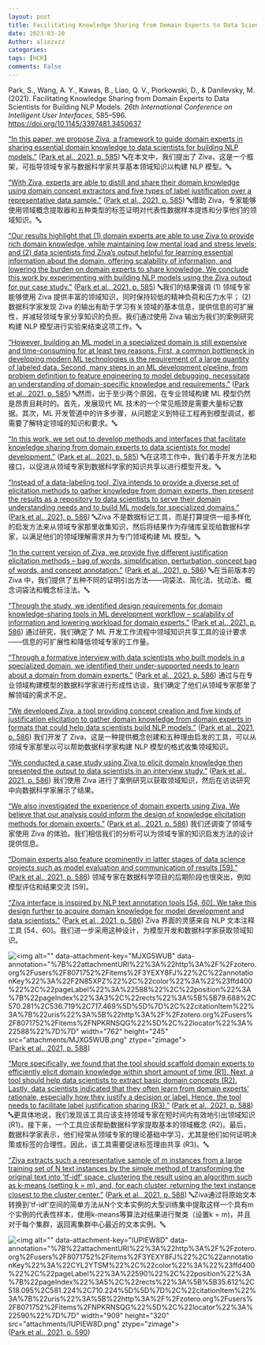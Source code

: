 ```yaml
---
layout: post
title: Facilitating Knowledge Sharing from Domain Experts to Data Scientists for Building NLP Models
date: 2023-03-20
Author: aliezvzz
categories: 
tags: [HCR]
comments: False
--- 
```

Park, S., Wang, A. Y., Kawas, B., Liao, Q. V., Piorkowski, D., & Danilevsky, M. (2021). Facilitating Knowledge Sharing from Domain Experts to Data Scientists for Building NLP Models. *26th International Conference on Intelligent User Interfaces*, 585–596. <https://doi.org/10.1145/3397481.3450637>

<span class="highlight" data-annotation="%7B%22attachmentURI%22%3A%22http%3A%2F%2Fzotero.org%2Fusers%2F8071752%2Fitems%2F3YEXY8FJ%22%2C%22annotationKey%22%3A%229IIAPFM8%22%2C%22color%22%3A%22%23ff6666%22%2C%22pageLabel%22%3A%22585%22%2C%22position%22%3A%7B%22pageIndex%22%3A0%2C%22rects%22%3A%5B%5B230.868%2C469.304%2C294.047%2C478.271%5D%2C%5B53.798%2C458.345%2C294.047%2C467.312%5D%2C%5B53.798%2C447.386%2C294.047%2C456.353%5D%2C%5B53.798%2C436.427%2C81.284%2C445.394%5D%5D%7D%2C%22citationItem%22%3A%7B%22uris%22%3A%5B%22http%3A%2F%2Fzotero.org%2Fusers%2F8071752%2Fitems%2FNPKRNSQG%22%5D%2C%22locator%22%3A%22585%22%7D%7D" ztype="zhighlight"><a href="zotero://open-pdf/library/items/3YEXY8FJ?page=1&#x26;annotation=9IIAPFM8">“In this paper, we propose Ziva, a framework to guide domain experts in sharing essential domain knowledge to data scientists for building NLP models.”</a></span> <span class="citation" data-citation="%7B%22citationItems%22%3A%5B%7B%22uris%22%3A%5B%22http%3A%2F%2Fzotero.org%2Fusers%2F8071752%2Fitems%2FNPKRNSQG%22%5D%2C%22locator%22%3A%22585%22%7D%5D%2C%22properties%22%3A%7B%7D%7D" ztype="zcitation">(<span class="citation-item"><a href="zotero://select/library/items/NPKRNSQG">Park et al., 2021, p. 585</a></span>)</span> 🔤在本文中，我们提出了 Ziva，这是一个框架，可指导领域专家与数据科学家共享基本领域知识以构建 NLP 模型。🔤

<span class="highlight" data-annotation="%7B%22attachmentURI%22%3A%22http%3A%2F%2Fzotero.org%2Fusers%2F8071752%2Fitems%2F3YEXY8FJ%22%2C%22annotationKey%22%3A%22XM94U872%22%2C%22color%22%3A%22%23ffd400%22%2C%22pageLabel%22%3A%22585%22%2C%22position%22%3A%7B%22pageIndex%22%3A0%2C%22rects%22%3A%5B%5B83.173%2C436.427%2C294.045%2C445.394%5D%2C%5B53.798%2C425.468%2C294.043%2C434.435%5D%2C%5B53.798%2C414.509%2C223.613%2C423.476%5D%5D%7D%2C%22citationItem%22%3A%7B%22uris%22%3A%5B%22http%3A%2F%2Fzotero.org%2Fusers%2F8071752%2Fitems%2FNPKRNSQG%22%5D%2C%22locator%22%3A%22585%22%7D%7D" ztype="zhighlight"><a href="zotero://open-pdf/library/items/3YEXY8FJ?page=1&#x26;annotation=XM94U872">“With Ziva, experts are able to distill and share their domain knowledge using domain concept extractors and five types of label justification over a representative data sample.”</a></span> <span class="citation" data-citation="%7B%22citationItems%22%3A%5B%7B%22uris%22%3A%5B%22http%3A%2F%2Fzotero.org%2Fusers%2F8071752%2Fitems%2FNPKRNSQG%22%5D%2C%22locator%22%3A%22585%22%7D%5D%2C%22properties%22%3A%7B%7D%7D" ztype="zcitation">(<span class="citation-item"><a href="zotero://select/library/items/NPKRNSQG">Park et al., 2021, p. 585</a></span>)</span> 🔤借助 Ziva，专家能够使用领域概念提取器和五种类型的标签证明对代表性数据样本提炼和分享他们的领域知识。🔤

<span class="highlight" data-annotation="%7B%22attachmentURI%22%3A%22http%3A%2F%2Fzotero.org%2Fusers%2F8071752%2Fitems%2F3YEXY8FJ%22%2C%22annotationKey%22%3A%22X6UL9ZT7%22%2C%22color%22%3A%22%23ffd400%22%2C%22pageLabel%22%3A%22585%22%2C%22position%22%3A%7B%22pageIndex%22%3A0%2C%22rects%22%3A%5B%5B254.17%2C359.714%2C294.045%2C368.681%5D%2C%5B53.798%2C348.756%2C294.047%2C357.723%5D%2C%5B53.798%2C337.797%2C294.047%2C346.764%5D%2C%5B53.798%2C326.838%2C294.212%2C335.805%5D%2C%5B53.798%2C315.879%2C294.274%2C324.846%5D%2C%5B53.798%2C304.92%2C294.045%2C313.887%5D%2C%5B53.798%2C293.961%2C294.045%2C302.928%5D%2C%5B53.798%2C283.002%2C248.737%2C291.969%5D%5D%7D%2C%22citationItem%22%3A%7B%22uris%22%3A%5B%22http%3A%2F%2Fzotero.org%2Fusers%2F8071752%2Fitems%2FNPKRNSQG%22%5D%2C%22locator%22%3A%22585%22%7D%7D" ztype="zhighlight"><a href="zotero://open-pdf/library/items/3YEXY8FJ?page=1&#x26;annotation=X6UL9ZT7">“Our results highlight that (1) domain experts are able to use Ziva to provide rich domain knowledge, while maintaining low mental load and stress levels; and (2) data scientists find Ziva’s output helpful for learning essential information about the domain, offering scalability of information, and lowering the burden on domain experts to share knowledge. We conclude this work by experimenting with building NLP models using the Ziva output for our case study.”</a></span> <span class="citation" data-citation="%7B%22citationItems%22%3A%5B%7B%22uris%22%3A%5B%22http%3A%2F%2Fzotero.org%2Fusers%2F8071752%2Fitems%2FNPKRNSQG%22%5D%2C%22locator%22%3A%22585%22%7D%5D%2C%22properties%22%3A%7B%7D%7D" ztype="zcitation">(<span class="citation-item"><a href="zotero://select/library/items/NPKRNSQG">Park et al., 2021, p. 585</a></span>)</span> 🔤我们的结果强调 (1) 领域专家能够使用 Ziva 提供丰富的领域知识，同时保持较低的精神负荷和压力水平； (2) 数据科学家发现 Ziva 的输出有助于学习有关领域的基本信息，提供信息的可扩展性，并减轻领域专家分享知识的负担。我们通过使用 Ziva 输出为我们的案例研究构建 NLP 模型进行实验来结束这项工作。🔤

<span class="highlight" data-annotation="%7B%22attachmentURI%22%3A%22http%3A%2F%2Fzotero.org%2Fusers%2F8071752%2Fitems%2F3YEXY8FJ%22%2C%22annotationKey%22%3A%22JPQ5FCSL%22%2C%22color%22%3A%22%23ffd400%22%2C%22pageLabel%22%3A%22585%22%2C%22position%22%3A%7B%22pageIndex%22%3A0%2C%22rects%22%3A%5B%5B317.955%2C367.342%2C558.204%2C376.309%5D%2C%5B317.955%2C356.383%2C558.204%2C365.35%5D%2C%5B317.955%2C345.424%2C558.201%2C354.391%5D%2C%5B317.955%2C334.465%2C558.202%2C343.432%5D%2C%5B317.955%2C323.506%2C559.713%2C332.473%5D%2C%5B317.955%2C312.548%2C558.202%2C321.515%5D%2C%5B317.955%2C301.589%2C501.007%2C310.556%5D%5D%7D%2C%22citationItem%22%3A%7B%22uris%22%3A%5B%22http%3A%2F%2Fzotero.org%2Fusers%2F8071752%2Fitems%2FNPKRNSQG%22%5D%2C%22locator%22%3A%22585%22%7D%7D" ztype="zhighlight"><a href="zotero://open-pdf/library/items/3YEXY8FJ?page=1&#x26;annotation=JPQ5FCSL">“However, building an ML model in a specialized domain is still expensive and time-consuming for at least two reasons. First, a common bottleneck in developing modern ML technologies is the requirement of a large quantity of labeled data. Second, many steps in an ML development pipeline, from problem definition to feature engineering to model debugging, necessitate an understanding of domain-specific knowledge and requirements.”</a></span> <span class="citation" data-citation="%7B%22citationItems%22%3A%5B%7B%22uris%22%3A%5B%22http%3A%2F%2Fzotero.org%2Fusers%2F8071752%2Fitems%2FNPKRNSQG%22%5D%2C%22locator%22%3A%22585%22%7D%5D%2C%22properties%22%3A%7B%7D%7D" ztype="zcitation">(<span class="citation-item"><a href="zotero://select/library/items/NPKRNSQG">Park et al., 2021, p. 585</a></span>)</span> 🔤然而，出于至少两个原因，在专业领域构建 ML 模型仍然是昂贵且耗时的。首先，发展现代 ML 技术的一个常见瓶颈是需要大量标记数据。其次，ML 开发管道中的许多步骤，从问题定义到特征工程再到模型调试，都需要了解特定领域的知识和要求。🔤

<span class="highlight" data-annotation="%7B%22attachmentURI%22%3A%22http%3A%2F%2Fzotero.org%2Fusers%2F8071752%2Fitems%2F3YEXY8FJ%22%2C%22annotationKey%22%3A%22DV85QRW7%22%2C%22color%22%3A%22%23ffd400%22%2C%22pageLabel%22%3A%22585%22%2C%22position%22%3A%7B%22pageIndex%22%3A0%2C%22rects%22%3A%5B%5B327.918%2C148.164%2C558.198%2C157.131%5D%2C%5B317.955%2C137.205%2C558.202%2C146.172%5D%2C%5B317.955%2C126.246%2C407.638%2C135.213%5D%5D%7D%2C%22citationItem%22%3A%7B%22uris%22%3A%5B%22http%3A%2F%2Fzotero.org%2Fusers%2F8071752%2Fitems%2FNPKRNSQG%22%5D%2C%22locator%22%3A%22585%22%7D%7D" ztype="zhighlight"><a href="zotero://open-pdf/library/items/3YEXY8FJ?page=1&#x26;annotation=DV85QRW7">“In this work, we set out to develop methods and interfaces that facilitate knowledge sharing from domain experts to data scientists for model development.”</a></span> <span class="citation" data-citation="%7B%22citationItems%22%3A%5B%7B%22uris%22%3A%5B%22http%3A%2F%2Fzotero.org%2Fusers%2F8071752%2Fitems%2FNPKRNSQG%22%5D%2C%22locator%22%3A%22585%22%7D%5D%2C%22properties%22%3A%7B%7D%7D" ztype="zcitation">(<span class="citation-item"><a href="zotero://select/library/items/NPKRNSQG">Park et al., 2021, p. 585</a></span>)</span> 🔤在这项工作中，我们着手开发方法和接口，以促进从领域专家到数据科学家的知识共享以进行模型开发。🔤

<span class="highlight" data-annotation="%7B%22attachmentURI%22%3A%22http%3A%2F%2Fzotero.org%2Fusers%2F8071752%2Fitems%2F3YEXY8FJ%22%2C%22annotationKey%22%3A%22DFXES8HM%22%2C%22color%22%3A%22%23ffd400%22%2C%22pageLabel%22%3A%22586%22%2C%22position%22%3A%7B%22pageIndex%22%3A1%2C%22rects%22%3A%5B%5B87.468%2C674.191%2C294.046%2C683.158%5D%2C%5B53.798%2C663.232%2C294.045%2C672.199%5D%2C%5B53.798%2C652.274%2C294.043%2C661.241%5D%2C%5B53.798%2C641.315%2C294.045%2C650.282%5D%2C%5B53.798%2C630.356%2C143.417%2C639.323%5D%5D%7D%2C%22citationItem%22%3A%7B%22uris%22%3A%5B%22http%3A%2F%2Fzotero.org%2Fusers%2F8071752%2Fitems%2FNPKRNSQG%22%5D%2C%22locator%22%3A%22586%22%7D%7D" ztype="zhighlight"><a href="zotero://open-pdf/library/items/3YEXY8FJ?page=2&#x26;annotation=DFXES8HM">“Instead of a data-labeling tool, Ziva intends to provide a diverse set of elicitation methods to gather knowledge from domain experts, then present the results as a repository to data scientists to serve their domain understanding needs and to build ML models for specialized domains.”</a></span> <span class="citation" data-citation="%7B%22citationItems%22%3A%5B%7B%22uris%22%3A%5B%22http%3A%2F%2Fzotero.org%2Fusers%2F8071752%2Fitems%2FNPKRNSQG%22%5D%2C%22locator%22%3A%22586%22%7D%5D%2C%22properties%22%3A%7B%7D%7D" ztype="zcitation">(<span class="citation-item"><a href="zotero://select/library/items/NPKRNSQG">Park et al., 2021, p. 586</a></span>)</span> 🔤Ziva 不是数据标记工具，而是打算提供一组多样化的启发方法来从领域专家那里收集知识，然后将结果作为存储库呈现给数据科学家，以满足他们的领域理解需求并为专门领域构建 ML 模型。🔤

<span class="highlight" data-annotation="%7B%22attachmentURI%22%3A%22http%3A%2F%2Fzotero.org%2Fusers%2F8071752%2Fitems%2F3YEXY8FJ%22%2C%22annotationKey%22%3A%22CZVDQRAM%22%2C%22color%22%3A%22%23ffd400%22%2C%22pageLabel%22%3A%22586%22%2C%22position%22%3A%7B%22pageIndex%22%3A1%2C%22rects%22%3A%5B%5B273.737%2C542.685%2C294.044%2C551.652%5D%2C%5B53.798%2C531.726%2C294.045%2C540.693%5D%2C%5B53.798%2C520.767%2C295.032%2C529.734%5D%2C%5B53.798%2C509.808%2C224.438%2C518.775%5D%5D%7D%2C%22citationItem%22%3A%7B%22uris%22%3A%5B%22http%3A%2F%2Fzotero.org%2Fusers%2F8071752%2Fitems%2FNPKRNSQG%22%5D%2C%22locator%22%3A%22586%22%7D%7D" ztype="zhighlight"><a href="zotero://open-pdf/library/items/3YEXY8FJ?page=2&#x26;annotation=CZVDQRAM">“In the current version of Ziva, we provide five different justification elicitation methods – bag of words, simplification, perturbation, concept bag of words, and concept annotation.”</a></span> <span class="citation" data-citation="%7B%22citationItems%22%3A%5B%7B%22uris%22%3A%5B%22http%3A%2F%2Fzotero.org%2Fusers%2F8071752%2Fitems%2FNPKRNSQG%22%5D%2C%22locator%22%3A%22586%22%7D%5D%2C%22properties%22%3A%7B%7D%7D" ztype="zcitation">(<span class="citation-item"><a href="zotero://select/library/items/NPKRNSQG">Park et al., 2021, p. 586</a></span>)</span> 🔤在当前版本的 Ziva 中，我们提供了五种不同的证明引出方法——词袋法、简化法、扰动法、概念词袋法和概念标注法。🔤

<span class="highlight" data-annotation="%7B%22attachmentURI%22%3A%22http%3A%2F%2Fzotero.org%2Fusers%2F8071752%2Fitems%2F3YEXY8FJ%22%2C%22annotationKey%22%3A%22CZR2PAJU%22%2C%22color%22%3A%22%23ffd400%22%2C%22pageLabel%22%3A%22586%22%2C%22position%22%3A%7B%22pageIndex%22%3A1%2C%22rects%22%3A%5B%5B53.529%2C334.465%2C294.044%2C343.432%5D%2C%5B53.798%2C323.506%2C294.274%2C332.473%5D%2C%5B53.798%2C312.548%2C266.657%2C321.515%5D%5D%7D%2C%22citationItem%22%3A%7B%22uris%22%3A%5B%22http%3A%2F%2Fzotero.org%2Fusers%2F8071752%2Fitems%2FNPKRNSQG%22%5D%2C%22locator%22%3A%22586%22%7D%7D" ztype="zhighlight"><a href="zotero://open-pdf/library/items/3YEXY8FJ?page=2&#x26;annotation=CZR2PAJU">“Through the study, we identified design requirements for domain knowledge-sharing tools in ML development workflow – scalability of information and lowering workload for domain experts.”</a></span> <span class="citation" data-citation="%7B%22citationItems%22%3A%5B%7B%22uris%22%3A%5B%22http%3A%2F%2Fzotero.org%2Fusers%2F8071752%2Fitems%2FNPKRNSQG%22%5D%2C%22locator%22%3A%22586%22%7D%5D%2C%22properties%22%3A%7B%7D%7D" ztype="zcitation">(<span class="citation-item"><a href="zotero://select/library/items/NPKRNSQG">Park et al., 2021, p. 586</a></span>)</span> 通过研究，我们确定了 ML 开发工作流程中领域知识共享工具的设计要求——信息的可扩展性和降低领域专家的工作量。

<span class="highlight" data-annotation="%7B%22attachmentURI%22%3A%22http%3A%2F%2Fzotero.org%2Fusers%2F8071752%2Fitems%2F3YEXY8FJ%22%2C%22annotationKey%22%3A%22EA4ITQPE%22%2C%22color%22%3A%22%23ff6666%22%2C%22pageLabel%22%3A%22586%22%2C%22position%22%3A%7B%22pageIndex%22%3A1%2C%22rects%22%3A%5B%5B78.207%2C224.876%2C294.046%2C233.843%5D%2C%5B78.207%2C213.917%2C294.211%2C222.884%5D%2C%5B78.207%2C202.958%2C294.044%2C211.925%5D%2C%5B78.207%2C192%2C106.908%2C200.967%5D%5D%7D%2C%22citationItem%22%3A%7B%22uris%22%3A%5B%22http%3A%2F%2Fzotero.org%2Fusers%2F8071752%2Fitems%2FNPKRNSQG%22%5D%2C%22locator%22%3A%22586%22%7D%7D" ztype="zhighlight"><a href="zotero://open-pdf/library/items/3YEXY8FJ?page=2&#x26;annotation=EA4ITQPE">“Through a formative interview with data scientists who built models in a specialized domain, we identified their under-supported needs to learn about a domain from domain experts.”</a></span> <span class="citation" data-citation="%7B%22citationItems%22%3A%5B%7B%22uris%22%3A%5B%22http%3A%2F%2Fzotero.org%2Fusers%2F8071752%2Fitems%2FNPKRNSQG%22%5D%2C%22locator%22%3A%22586%22%7D%5D%2C%22properties%22%3A%7B%7D%7D" ztype="zcitation">(<span class="citation-item"><a href="zotero://select/library/items/NPKRNSQG">Park et al., 2021, p. 586</a></span>)</span> 通过与在专业领域构建模型的数据科学家进行形成性访谈，我们确定了他们从领域专家那里了解领域的需求不足。

<span class="highlight" data-annotation="%7B%22attachmentURI%22%3A%22http%3A%2F%2Fzotero.org%2Fusers%2F8071752%2Fitems%2F3YEXY8FJ%22%2C%22annotationKey%22%3A%22ZZXUR9PV%22%2C%22color%22%3A%22%23ff6666%22%2C%22pageLabel%22%3A%22586%22%2C%22position%22%3A%7B%22pageIndex%22%3A1%2C%22rects%22%3A%5B%5B78.207%2C181.041%2C294.042%2C190.008%5D%2C%5B78.207%2C170.082%2C294.219%2C179.049%5D%2C%5B78.207%2C159.123%2C294.046%2C168.09%5D%2C%5B78.207%2C148.164%2C239.235%2C157.131%5D%5D%7D%2C%22citationItem%22%3A%7B%22uris%22%3A%5B%22http%3A%2F%2Fzotero.org%2Fusers%2F8071752%2Fitems%2FNPKRNSQG%22%5D%2C%22locator%22%3A%22586%22%7D%7D" ztype="zhighlight"><a href="zotero://open-pdf/library/items/3YEXY8FJ?page=2&#x26;annotation=ZZXUR9PV">“We developed Ziva, a tool providing concept creation and five kinds of justification elicitation to gather domain knowledge from domain experts in formats that could help data scientists build NLP models.”</a></span> <span class="citation" data-citation="%7B%22citationItems%22%3A%5B%7B%22uris%22%3A%5B%22http%3A%2F%2Fzotero.org%2Fusers%2F8071752%2Fitems%2FNPKRNSQG%22%5D%2C%22locator%22%3A%22586%22%7D%5D%2C%22properties%22%3A%7B%7D%7D" ztype="zcitation">(<span class="citation-item"><a href="zotero://select/library/items/NPKRNSQG">Park et al., 2021, p. 586</a></span>)</span> 我们开发了 Ziva，这是一种提供概念创建和五种理由启发的工具，可以从领域专家那里以可以帮助数据科学家构建 NLP 模型的格式收集领域知识。

<span class="highlight" data-annotation="%7B%22attachmentURI%22%3A%22http%3A%2F%2Fzotero.org%2Fusers%2F8071752%2Fitems%2F3YEXY8FJ%22%2C%22annotationKey%22%3A%223YGUD274%22%2C%22color%22%3A%22%23ff6666%22%2C%22pageLabel%22%3A%22586%22%2C%22position%22%3A%7B%22pageIndex%22%3A1%2C%22rects%22%3A%5B%5B78.207%2C137.205%2C295.564%2C146.172%5D%2C%5B78.207%2C126.246%2C295.557%2C135.213%5D%2C%5B77.983%2C115.287%2C119.402%2C124.254%5D%5D%7D%2C%22citationItem%22%3A%7B%22uris%22%3A%5B%22http%3A%2F%2Fzotero.org%2Fusers%2F8071752%2Fitems%2FNPKRNSQG%22%5D%2C%22locator%22%3A%22586%22%7D%7D" ztype="zhighlight"><a href="zotero://open-pdf/library/items/3YEXY8FJ?page=2&#x26;annotation=3YGUD274">“We conducted a case study using Ziva to elicit domain knowledge then presented the output to data scientists in an interview study.”</a></span> <span class="citation" data-citation="%7B%22citationItems%22%3A%5B%7B%22uris%22%3A%5B%22http%3A%2F%2Fzotero.org%2Fusers%2F8071752%2Fitems%2FNPKRNSQG%22%5D%2C%22locator%22%3A%22586%22%7D%5D%2C%22properties%22%3A%7B%7D%7D" ztype="zcitation">(<span class="citation-item"><a href="zotero://select/library/items/NPKRNSQG">Park et al., 2021, p. 586</a></span>)</span> 我们使用 Ziva 进行了案例研究以获取领域知识，然后在访谈研究中向数据科学家展示了结果。

<span class="highlight" data-annotation="%7B%22attachmentURI%22%3A%22http%3A%2F%2Fzotero.org%2Fusers%2F8071752%2Fitems%2F3YEXY8FJ%22%2C%22annotationKey%22%3A%22Y7CX4XN4%22%2C%22color%22%3A%22%23ff6666%22%2C%22pageLabel%22%3A%22586%22%2C%22position%22%3A%7B%22pageIndex%22%3A1%2C%22rects%22%3A%5B%5B342.364%2C696.109%2C558.201%2C705.076%5D%2C%5B342.364%2C685.15%2C558.197%2C694.117%5D%2C%5B342.364%2C674.191%2C538.056%2C683.158%5D%5D%7D%2C%22citationItem%22%3A%7B%22uris%22%3A%5B%22http%3A%2F%2Fzotero.org%2Fusers%2F8071752%2Fitems%2FNPKRNSQG%22%5D%2C%22locator%22%3A%22586%22%7D%7D" ztype="zhighlight"><a href="zotero://open-pdf/library/items/3YEXY8FJ?page=2&#x26;annotation=Y7CX4XN4">“We also investigated the experience of domain experts using Ziva. We believe that our analysis could inform the design of knowledge elicitation methods for domain experts.”</a></span> <span class="citation" data-citation="%7B%22citationItems%22%3A%5B%7B%22uris%22%3A%5B%22http%3A%2F%2Fzotero.org%2Fusers%2F8071752%2Fitems%2FNPKRNSQG%22%5D%2C%22locator%22%3A%22586%22%7D%5D%2C%22properties%22%3A%7B%7D%7D" ztype="zcitation">(<span class="citation-item"><a href="zotero://select/library/items/NPKRNSQG">Park et al., 2021, p. 586</a></span>)</span> 我们还调查了领域专家使用 Ziva 的体验。我们相信我们的分析可以为领域专家的知识启发方法的设计提供信息。

<span class="highlight" data-annotation="%7B%22attachmentURI%22%3A%22http%3A%2F%2Fzotero.org%2Fusers%2F8071752%2Fitems%2F3YEXY8FJ%22%2C%22annotationKey%22%3A%22PW4YFQPV%22%2C%22color%22%3A%22%23ffd400%22%2C%22pageLabel%22%3A%22586%22%2C%22position%22%3A%7B%22pageIndex%22%3A1%2C%22rects%22%3A%5B%5B401.239%2C469.625%2C558.202%2C478.592%5D%2C%5B317.955%2C458.666%2C558.202%2C467.633%5D%2C%5B317.955%2C447.707%2C427.228%2C456.674%5D%5D%7D%2C%22citationItem%22%3A%7B%22uris%22%3A%5B%22http%3A%2F%2Fzotero.org%2Fusers%2F8071752%2Fitems%2FNPKRNSQG%22%5D%2C%22locator%22%3A%22586%22%7D%7D" ztype="zhighlight"><a href="zotero://open-pdf/library/items/3YEXY8FJ?page=2&#x26;annotation=PW4YFQPV">“Domain experts also feature prominently in latter stages of data science projects such as model evaluation and communication of results [59].”</a></span> <span class="citation" data-citation="%7B%22citationItems%22%3A%5B%7B%22uris%22%3A%5B%22http%3A%2F%2Fzotero.org%2Fusers%2F8071752%2Fitems%2FNPKRNSQG%22%5D%2C%22locator%22%3A%22586%22%7D%5D%2C%22properties%22%3A%7B%7D%7D" ztype="zcitation">(<span class="citation-item"><a href="zotero://select/library/items/NPKRNSQG">Park et al., 2021, p. 586</a></span>)</span> 领域专家在数据科学项目的后期阶段也很突出，例如模型评估和结果交流 \[59]。

<span class="highlight" data-annotation="%7B%22attachmentURI%22%3A%22http%3A%2F%2Fzotero.org%2Fusers%2F8071752%2Fitems%2F3YEXY8FJ%22%2C%22annotationKey%22%3A%22482PSUKU%22%2C%22color%22%3A%22%23ffd400%22%2C%22pageLabel%22%3A%22586%22%2C%22position%22%3A%7B%22pageIndex%22%3A1%2C%22rects%22%3A%5B%5B381.315%2C192%2C558.201%2C200.967%5D%2C%5B317.955%2C181.041%2C559.719%2C190.008%5D%2C%5B317.955%2C170.082%2C494.485%2C179.049%5D%5D%7D%2C%22citationItem%22%3A%7B%22uris%22%3A%5B%22http%3A%2F%2Fzotero.org%2Fusers%2F8071752%2Fitems%2FNPKRNSQG%22%5D%2C%22locator%22%3A%22586%22%7D%7D" ztype="zhighlight"><a href="zotero://open-pdf/library/items/3YEXY8FJ?page=2&#x26;annotation=482PSUKU">“Ziva interface is inspired by NLP text annotation tools [54, 60]. We take this design further to acquire domain knowledge for model development and data scientists.”</a></span> <span class="citation" data-citation="%7B%22citationItems%22%3A%5B%7B%22uris%22%3A%5B%22http%3A%2F%2Fzotero.org%2Fusers%2F8071752%2Fitems%2FNPKRNSQG%22%5D%2C%22locator%22%3A%22586%22%7D%5D%2C%22properties%22%3A%7B%7D%7D" ztype="zcitation">(<span class="citation-item"><a href="zotero://select/library/items/NPKRNSQG">Park et al., 2021, p. 586</a></span>)</span> Ziva 界面的灵感来自 NLP 文本注释工具 \[54、60]。我们进一步采用这种设计，为模型开发和数据科学家获取领域知识。

![\<img alt="" data-attachment-key="MJXG5WUB" data-annotation="%7B%22attachmentURI%22%3A%22http%3A%2F%2Fzotero.org%2Fusers%2F8071752%2Fitems%2F3YEXY8FJ%22%2C%22annotationKey%22%3A%22F2N85XPZ%22%2C%22color%22%3A%22%23ffd400%22%2C%22pageLabel%22%3A%22588%22%2C%22position%22%3A%7B%22pageIndex%22%3A3%2C%22rects%22%3A%5B%5B79.688%2C570.281%2C536.719%2C717.469%5D%5D%7D%2C%22citationItem%22%3A%7B%22uris%22%3A%5B%22http%3A%2F%2Fzotero.org%2Fusers%2F8071752%2Fitems%2FNPKRNSQG%22%5D%2C%22locator%22%3A%22588%22%7D%7D" width="762" height="245" src="attachments/MJXG5WUB.png" ztype="zimage">](/attachments/MJXG5WUB.png)\
<span class="citation" data-citation="%7B%22citationItems%22%3A%5B%7B%22uris%22%3A%5B%22http%3A%2F%2Fzotero.org%2Fusers%2F8071752%2Fitems%2FNPKRNSQG%22%5D%2C%22locator%22%3A%22588%22%7D%5D%2C%22properties%22%3A%7B%7D%7D" ztype="zcitation">(<span class="citation-item"><a href="zotero://select/library/items/NPKRNSQG">Park et al., 2021, p. 588</a></span>)</span>

<span class="highlight" data-annotation="%7B%22attachmentURI%22%3A%22http%3A%2F%2Fzotero.org%2Fusers%2F8071752%2Fitems%2F3YEXY8FJ%22%2C%22annotationKey%22%3A%22IT2K2LSV%22%2C%22color%22%3A%22%23ffd400%22%2C%22pageLabel%22%3A%22588%22%2C%22position%22%3A%7B%22pageIndex%22%3A3%2C%22rects%22%3A%5B%5B538.504%2C501.859%2C558.204%2C510.826%5D%2C%5B317.955%2C490.9%2C558.2%2C499.867%5D%2C%5B317.955%2C479.942%2C558.2%2C488.909%5D%2C%5B317.686%2C468.983%2C558.198%2C477.95%5D%2C%5B317.955%2C458.024%2C558.198%2C466.991%5D%2C%5B317.955%2C447.065%2C559.715%2C456.032%5D%2C%5B317.955%2C436.106%2C558.2%2C445.073%5D%2C%5B317.955%2C425.147%2C366.069%2C434.114%5D%5D%7D%2C%22citationItem%22%3A%7B%22uris%22%3A%5B%22http%3A%2F%2Fzotero.org%2Fusers%2F8071752%2Fitems%2FNPKRNSQG%22%5D%2C%22locator%22%3A%22588%22%7D%7D" ztype="zhighlight"><a href="zotero://open-pdf/library/items/3YEXY8FJ?page=4&#x26;annotation=IT2K2LSV">“More specifically, we found that the tool should scaffold domain experts to efficiently elicit domain knowledge within short amount of time (R1). Next, a tool should help data scientists to extract basic domain concepts (R2). Lastly, data scientists indicated that they often learn from domain experts’ rationale, especially how they justify a decision or label. Hence, the tool needs to facilitate label justification sharing (R3).”</a></span> <span class="citation" data-citation="%7B%22citationItems%22%3A%5B%7B%22uris%22%3A%5B%22http%3A%2F%2Fzotero.org%2Fusers%2F8071752%2Fitems%2FNPKRNSQG%22%5D%2C%22locator%22%3A%22588%22%7D%5D%2C%22properties%22%3A%7B%7D%7D" ztype="zcitation">(<span class="citation-item"><a href="zotero://select/library/items/NPKRNSQG">Park et al., 2021, p. 588</a></span>)</span> 🔤更具体地说，我们发现该工具应该支持领域专家在短时间内有效地引出领域知识 (R1)。接下来，一个工具应该帮助数据科学家提取基本的领域概念 (R2)。最后，数据科学家表示，他们经常从领域专家的理论基础中学习，尤其是他们如何证明决策或标签的合理性。因此，该工具需要促进标签理由共享 (R3)。🔤

<span class="highlight" data-annotation="%7B%22attachmentURI%22%3A%22http%3A%2F%2Fzotero.org%2Fusers%2F8071752%2Fitems%2F3YEXY8FJ%22%2C%22annotationKey%22%3A%22DFBQDNC9%22%2C%22color%22%3A%22%23ffd400%22%2C%22pageLabel%22%3A%22588%22%2C%22position%22%3A%7B%22pageIndex%22%3A3%2C%22rects%22%3A%5B%5B491.982%2C250.122%2C558.203%2C259.089%5D%2C%5B317.955%2C239.163%2C558.2%2C248.13%5D%2C%5B318%2C228.204%2C558.206%2C237.171%5D%2C%5B317.955%2C217.245%2C558.202%2C226.212%5D%2C%5B317.955%2C206.287%2C558.206%2C215.254%5D%2C%5B317.955%2C195.328%2C451.099%2C204.295%5D%5D%7D%2C%22citationItem%22%3A%7B%22uris%22%3A%5B%22http%3A%2F%2Fzotero.org%2Fusers%2F8071752%2Fitems%2FNPKRNSQG%22%5D%2C%22locator%22%3A%22588%22%7D%7D" ztype="zhighlight"><a href="zotero://open-pdf/library/items/3YEXY8FJ?page=4&#x26;annotation=DFBQDNC9">“Ziva extracts such a representative sample of m instances from a large training set of N text instances by the simple method of transforming the original text into ’tf-idf’ space, clustering the result using an algorithm such as k-means (setting k = m), and, for each cluster, returning the text instance closest to the cluster center.”</a></span> <span class="citation" data-citation="%7B%22citationItems%22%3A%5B%7B%22uris%22%3A%5B%22http%3A%2F%2Fzotero.org%2Fusers%2F8071752%2Fitems%2FNPKRNSQG%22%5D%2C%22locator%22%3A%22588%22%7D%5D%2C%22properties%22%3A%7B%7D%7D" ztype="zcitation">(<span class="citation-item"><a href="zotero://select/library/items/NPKRNSQG">Park et al., 2021, p. 588</a></span>)</span> 🔤Ziva通过将原始文本转换到'tf-idf'空间的简单方法从N个文本实例的大型训练集中提取这样一个具有m个实例的代表性样本，使用k-means等算法对结果进行聚类（设置k = m)，并且对于每个集群，返回离集群中心最近的文本实例。🔤

![\<img alt="" data-attachment-key="IUPIEW8D" data-annotation="%7B%22attachmentURI%22%3A%22http%3A%2F%2Fzotero.org%2Fusers%2F8071752%2Fitems%2F3YEXY8FJ%22%2C%22annotationKey%22%3A%22CYL2YTSM%22%2C%22color%22%3A%22%23ffd400%22%2C%22pageLabel%22%3A%22590%22%2C%22position%22%3A%7B%22pageIndex%22%3A5%2C%22rects%22%3A%5B%5B35.612%2C518.095%2C581.224%2C710.224%5D%5D%7D%2C%22citationItem%22%3A%7B%22uris%22%3A%5B%22http%3A%2F%2Fzotero.org%2Fusers%2F8071752%2Fitems%2FNPKRNSQG%22%5D%2C%22locator%22%3A%22590%22%7D%7D" width="909" height="320" src="attachments/IUPIEW8D.png" ztype="zimage">](/attachments/IUPIEW8D.png)\
<span class="citation" data-citation="%7B%22citationItems%22%3A%5B%7B%22uris%22%3A%5B%22http%3A%2F%2Fzotero.org%2Fusers%2F8071752%2Fitems%2FNPKRNSQG%22%5D%2C%22locator%22%3A%22590%22%7D%5D%2C%22properties%22%3A%7B%7D%7D" ztype="zcitation">(<span class="citation-item"><a href="zotero://select/library/items/NPKRNSQG">Park et al., 2021, p. 590</a></span>)</span>
